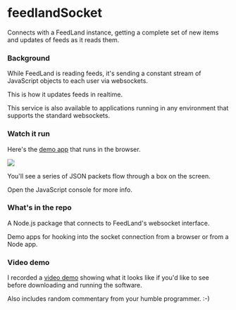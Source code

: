 # feedlandSocket

Connects with a FeedLand instance, getting a complete set of new items and updates of feeds as it reads them.

### Background

While FeedLand is reading feeds, it's sending a constant stream of JavaScript objects to each user via websockets.

This is how it updates feeds in realtime. 

This service is also available to applications running in any environment that supports the standard websockets.

### Watch it run

Here's the <a href="http://scripting.com/code/feedlandsocket/demos/browser/index.html">demo app</a> that runs in the browser. 

<img src="https://imgs.scripting.com/2025/09/21/socketScreen2.png">

You'll see a series of JSON packets flow through a box on the screen.

Open the JavaScript console for more info.

### What's in the repo

A Node.js package that connects to FeedLand's websocket interface. 

Demo apps for hooking into the socket connection from a browser or from a Node app.

### Video demo

I recorded a <a href="https://www.youtube.com/watch?v=_Q-ks3uytZI">video demo</a> showing what it looks like if you'd like to see before downloading and running the software. 

Also includes random commentary from your humble programmer. :-)


